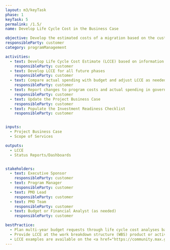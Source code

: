 ```yaml
---
layout: m3/keyTask
phase: 1
keyTask: 5
permalink: /1.5/
name: Develop Life Cycle Cost in the Business Case

objective: Develop the estimated costs of a migration based on the customer Scope of Services requirements to manage and plan budgetary needs.
responsibleParty: customer
category: programManagement

activities:
  - text: Develop Life Cycle Cost Estimate (LCCE) based on information gained in previous activities (e.g., requirements gathering, acquisition decisions, risk mitigation, scope of services) and reasonableness and affordability
    responsibleParty: customer
  - text: Develop LCCE for all future phases
    responsibleParty: customer 
  - text: Compare actual spending with budget and adjust LCCE as needed
    responsibleParty: customer
  - text: Report changes to program costs and actual spending in governance meetings and Status Reports/Dashboards
    responsibleParty: customer 
  - text: Update the Project Business Case
    responsibleParty: customer
  - text: Populate the Investment Readiness Checklist
    responsibleParty: customer


inputs:
  - Project Business Case
  - Scope of Services

outputs:
  - LCCE 
  - Status Reports/Dashboards 


stakeholders:
  - text: Executive Sponsor
    responsibleParty: customer
  - text: Program Manager
    responsibleParty: customer
  - text: PMO Lead
    responsibleParty: customer
  - text: PMO Team
    responsibleParty: customer
  - text: Budget or Financial Analyst (as needed)
    responsibleParty: customer

bestPractice:
  - Plan multi-year budget requests through life cycle cost analyses based on expected scope and operational impacts of releases 
  - Provide LCCE at the work breakdown structure (WBS) product or activity level, breakout costs as recurring/non-recurring (e.g., migration and Operations and Maintenance costs), align budget estimates and other required investment documentation (e.g., E300) to the LCCE, and receive final approval from the Executive Sponsor
  - LCCE examples are available on the <a href="https://community.max.gov/display/GSA/M3+Artifact+Samples">M3 Example MAX Page</a>
---
```

